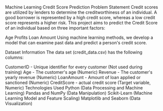 Machine Learning Credit Score Prediction
Problem Statement
Credit scores are utilized by lenders to determine the creditworthiness of an individual. A good borrower is represented by a high credit score, whereas a low credit score represents a higher risk. This project aims to predict the Credit Score of an individual based on three important factors:

Age
Profits
Loan Amount
Using machine learning methods, we develop a model that can examine past data and predict a person's credit score.

Dataset Information
The data set (credit_data.csv) has the following columns:

CustomerID - Unique identifier for every customer (Not used during training)
Age - The customer's age (Numeric)
Revenue - The customer's yearly revenue (Numeric)
LoanAmount - Amount of loan applied or sanctioned (Numeric)
CreditScore - actual credit score (Target variable, Numeric)
Technologies Used
Python (Data Processing and Machine Learning)
Pandas and NumPy (Data Manipulation) Scikit-Learn (Machine Learning Model and Feature Scaling) Matplotlib and Seaborn (Data Visualization)
